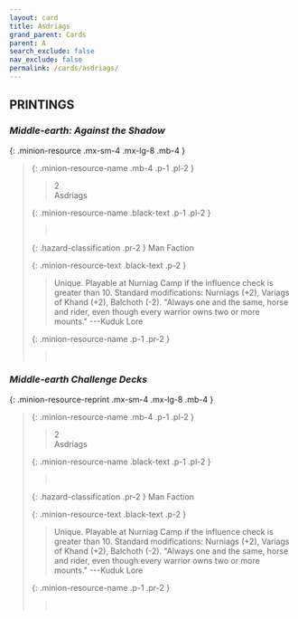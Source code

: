 ```yaml
---
layout: card
title: Asdriags
grand_parent: Cards
parent: A
search_exclude: false
nav_exclude: false
permalink: /cards/asdriags/
---
```


## PRINTINGS


### _Middle-earth: Against the Shadow_

{: .minion-resource .mx-sm-4 .mx-lg-8 .mb-4 }
> {: .minion-resource-name .mb-4 .p-1 .pl-2 }
> > <div class="hazard-mp">2</div>
> > <div class="card-name">Asdriags</div>
>
> {: .minion-resource-name .black-text .p-1 .pl-2 }
> > &nbsp;
>
> {: .hazard-classification .pr-2 }
> Man Faction
>
> {: .minion-resource-text .black-text .p-2 }
> > Unique. Playable at Nurniag Camp if the influence check is greater than 10. Standard modifications: Nurniags (+2), Variags of Khand (+2), Balchoth (-2).  "Always one and the same, horse and rider, even though every warrior owns two or more mounts." ---Kuduk Lore 
> 
> {: .minion-resource-name .p-1 .pr-2 }
> > <div class="card-shield"></div>
> > <div class="card-corruption-white">&nbsp;</div>

### _Middle-earth Challenge Decks_

{: .minion-resource-reprint .mx-sm-4 .mx-lg-8 .mb-4 }
> {: .minion-resource-name .mb-4 .p-1 .pl-2 }
> > <div class="hazard-mp">2</div>
> > <div class="card-name">Asdriags</div>
>
> {: .minion-resource-name .black-text .p-1 .pl-2 }
> > &nbsp;
>
> {: .hazard-classification .pr-2 }
> Man Faction
>
> {: .minion-resource-text .black-text .p-2 }
> > Unique. Playable at Nurniag Camp if the influence check is greater than 10. Standard modifications: Nurniags (+2), Variags of Khand (+2), Balchoth (-2).  "Always one and the same, horse and rider, even though every warrior owns two or more mounts." ---Kuduk Lore 
> 
> {: .minion-resource-name .p-1 .pr-2 }
> > <div class="card-shield"></div>
> > <div class="card-corruption-white">&nbsp;</div>
